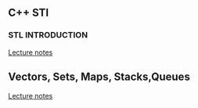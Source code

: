 ## C++ STl

### STL INTRODUCTION
[Lecture notes](https://github.com/ancc-iitd/competitive-programming-resources/blob/main/SoCP28/STL_Intro.pdf)

## Vectors, Sets, Maps, Stacks,Queues
[Lecture notes](https://github.com/ancc-iitd/competitive-programming-resources/blob/main/SoCP28/Map_Set.pdf)

